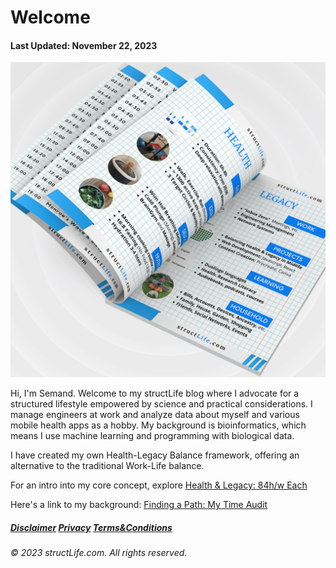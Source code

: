# Welcome

#### Last Updated: November 22, 2023

![A 3D perspective image from structLife.com, showing a detailed structured schedule for balancing 'Health' with 'Legacy' activities. The 'Health' column includes items like exercise and nutrition, with images depicting healthy food and a workout, while the 'Legacy' section includes work and learning, with related professional and educational activities.](../images/products/about-2023-11-22-welcome-to-structlife-health-and-legacy-balance.png)

Hi, I'm Semand. Welcome to my structLife blog where I advocate for a structured lifestyle empowered by science and practical considerations. I manage engineers at work and analyze data about myself and various mobile health apps as a hobby. My background is bioinformatics, which means I use machine learning and programming with biological data.

I have created my own Health-Legacy Balance framework, offering an alternative to the traditional Work-Life balance. 

For an intro into my core concept, explore [Health & Legacy: 84h/w Each](/about-2023-11-22-health-and-legacy-84-hours-per-week-each)

Here's a link to my background: [Finding a Path: My Time Audit](/about-2023-11-22-finding-a-path-my-time-audit)


##### [Disclaimer](/about-disclaimer)  [Privacy](/about-privacy-policy)  [Terms&Conditions](/about-terms-conditions)

###### © 2023 structLife.com. All rights reserved.